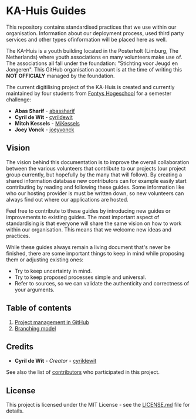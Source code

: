 # KA-Huis Guides

This repository contains standardised practices that we use within our organisation. Information about our deployment process, used third party services and other types ofinformation will be placed here as well.

The KA-Huis is a youth building located in the Posterholt (Limburg, The Netherlands) where youth associations en many volunteers make use of. The associations all fall under the foundation: "Stichting voor Jeugd en Jongeren". This GitHub organisation account is at the time of writing this **NOT OFFICIALY** managed by the foundation.

The current digitilising project of the KA-Huis is created and currently maintained by four students from [Fontys Hogeschool](https://fontys.nl/) for a semester challenge:

* **Abas Sharif** - [abassharif](https://github.com/abassharif)
* **Cyril de Wit** - [cyrildewit](https://github.com/cyrildewit)
* **Mitch Kessels** - [MiKessels](https://github.com/MiKessels)
* **Joey Vonck** - [joeyvonck](https://github.com/joeyvonck)

## Vision

The vision behind this documentation is to improve the overall collaboration between the various volunteers that contribute to our projects (our project group currently, but hopefully by the many that will follow). By creating a shared information database new contributors can for example easily start contributing by reading and following these guides. Some information like who our hosting provider is must be written down, so new volunteers can always find out where our applications are hosted.

Feel free to contribute to these guides by introducing new guides or improvements to existing guides. The most important aspect of standardising is that everyone will share the same vision on how to work within our organisation. This means that we welcome new ideas and practices.

While these guides always remain a living document that's never be finished, there are some important things to keep in mind while proposing them or adjusting existing ones:

* Try to keep uncertainty in mind.
* Try to keep proposed processes simple and universal.
* Refer to sources, so we can validate the authenticity and correctness of your arguments.

## Table of contents

1. [Project management in GitHub](/project-management-in-github.md)
2. [Branching model](/branching-model.md)

## Credits

* **Cyril de Wit** - _Creator_ - [cyrildewit](https://github.com/cyrildewit)

See also the list of [contributors](https://github.com/KA-Huis/guides/graphs/contributors) who participated in this project.

## License

This project is licensed under the MIT License - see the [LICENSE.md](LICENSE.md) file for details.
